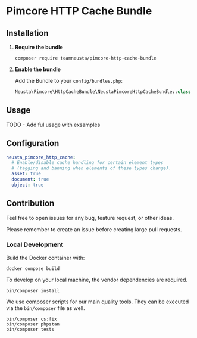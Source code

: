 # Pimcore HTTP Cache Bundle

## Installation

1.  **Require the bundle**

    ```shell
    composer require teamneusta/pimcore-http-cache-bundle
    ```

2.  **Enable the bundle**

    Add the Bundle to your `config/bundles.php`:

    ```php
    Neusta\Pimcore\HttpCacheBundle\NeustaPimcoreHttpCacheBundle::class => ['all' => true],
    ```

## Usage

TODO - Add ful usage with exsamples

## Configuration

```yaml
neusta_pimcore_http_cache:
  # Enable/disable cache handling for certain element types
  # (tagging and banning when elements of these types change).
  asset: true
  document: true
  object: true
```

## Contribution

Feel free to open issues for any bug, feature request, or other ideas.

Please remember to create an issue before creating large pull requests.

### Local Development

Build the Docker container with:

```shell
docker compose build
```

To develop on your local machine, the vendor dependencies are required.

```shell
bin/composer install
```

We use composer scripts for our main quality tools. They can be executed via the `bin/composer` file as well.

```shell
bin/composer cs:fix
bin/composer phpstan
bin/composer tests
```
